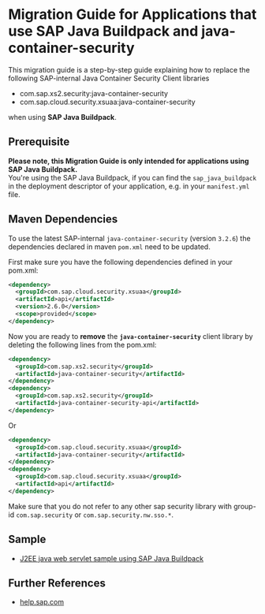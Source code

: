 # Migration Guide for Applications that use SAP Java Buildpack and java-container-security

This migration guide is a step-by-step guide explaining how to replace the following SAP-internal Java Container Security Client libraries
- com.sap.xs2.security:java-container-security
- com.sap.cloud.security.xsuaa:java-container-security  

when using **SAP Java Buildpack**.

## Prerequisite
**Please note, this Migration Guide is only intended for applications using SAP Java Buildpack.**   
You're using the SAP Java Buildpack, if you can find the `sap_java_buildpack` in the deployment descriptor of your application, e.g. in your `manifest.yml` file.

## Maven Dependencies
To use the latest SAP-internal `java-container-security` (version `3.2.6`) the dependencies declared in maven `pom.xml` need to be updated.

First make sure you have the following dependencies defined in your pom.xml:

```xml
<dependency>
  <groupId>com.sap.cloud.security.xsuaa</groupId>
  <artifactId>api</artifactId>
  <version>2.6.0</version>
  <scope>provided</scope>
</dependency>
```

Now you are ready to **remove** the **`java-container-security`** client library by deleting the following lines from the pom.xml:
```xml
<dependency>
  <groupId>com.sap.xs2.security</groupId>
  <artifactId>java-container-security</artifactId>
</dependency>
<dependency>
  <groupId>com.sap.xs2.security</groupId>
  <artifactId>java-container-security-api</artifactId>
</dependency>
```
Or
```xml
<dependency>
  <groupId>com.sap.cloud.security.xsuaa</groupId>
  <artifactId>java-container-security</artifactId>
</dependency>
<dependency>
  <groupId>com.sap.cloud.security.xsuaa</groupId>
  <artifactId>api</artifactId>
</dependency>
```

Make sure that you do not refer to any other sap security library with group-id `com.sap.security` or `com.sap.security.nw.sso.*`. 

## Sample
- [J2EE java web servlet sample using SAP Java Buildpack](https://github.com/SAP/cloud-security-xsuaa-integration/tree/master/samples/sap-java-buildpack-api-usage)

## Further References
- [help.sap.com](https://help.sap.com/viewer/65de2977205c403bbc107264b8eccf4b/Cloud/en-US/ead7ee64f96f4c42bacbf0ae23d4135b.html)
